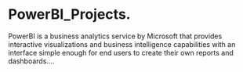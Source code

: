 # PowerBI_Projects.
PowerBI is a business analytics service by Microsoft that provides interactive visualizations and business intelligence capabilities with an interface simple enough for end users to create their own reports and dashboards....

